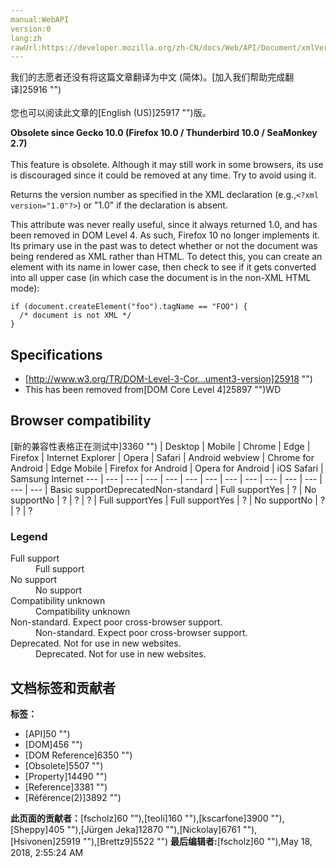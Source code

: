 ```yaml
---
manual:WebAPI
version:0
lang:zh
rawUrl:https://developer.mozilla.org/zh-CN/docs/Web/API/Document/xmlVersion
---
```




<bdi>我们的志愿者还没有将这篇文章翻译为<bdi>中文 (简体)</bdi>。[加入我们帮助完成翻译]25916 "")<br></br>您也可以阅读此文章的[English (US)]25917 "")版。</bdi>






**Obsolete since Gecko 10.0 (Firefox 10.0 / Thunderbird 10.0 / SeaMonkey 2.7)**<br></br>This feature is obsolete. Although it may still work in some browsers, its use is discouraged since it could be removed at any time. Try to avoid using it.




Returns the version number as specified in the XML declaration (e.g.,`<?xml version="1.0"?>`) or &quot;1.0&quot; if the declaration is absent.



This attribute was never really useful, since it always returned 1.0, and has been removed in DOM Level 4. As such, Firefox 10 no longer implements it. Its primary use in the past was to detect whether or not the document was being rendered as XML rather than HTML. To detect this, you can create an element with its name in lower case, then check to see if it gets converted into all upper case (in which case the document is in the non-XML HTML mode):


```
if (document.createElement("foo").tagName == "FOO") {
  /* document is not XML */
}
```

## Specifications<a name="Specification"></a>

* [http://www.w3.org/TR/DOM-Level-3-Cor...ument3-version]25918 "")
* This has been removed from[DOM Core Level 4]25897 "")WD

## Browser compatibility<a name="Browser_compatibility"></a>
[新的兼容性表格正在测试中<i></i>]3360 "")
 | <abbr>Desktop<i></i></abbr> | <abbr>Mobile<i></i></abbr> 
 | <abbr>Chrome<i></i></abbr> | <abbr>Edge<i></i></abbr> | <abbr>Firefox<i></i></abbr> | <abbr>Internet Explorer<i></i></abbr> | <abbr>Opera<i></i></abbr> | <abbr>Safari<i></i></abbr> | <abbr>Android webview<i></i></abbr> | <abbr>Chrome for Android<i></i></abbr> | <abbr>Edge Mobile<i></i></abbr> | <abbr>Firefox for Android<i></i></abbr> | <abbr>Opera for Android<i></i></abbr> | <abbr>iOS Safari<i></i></abbr> | <abbr>Samsung Internet<i></i></abbr> 
 ---  |  ---  |  ---  |  ---  |  ---  |  ---  |  ---  |  ---  |  ---  |  ---  |  ---  |  ---  |  ---  |  ---  | 
Basic support<abbr>Deprecated<i></i></abbr><abbr>Non-standard<i></i></abbr> | <abbr>Full support</abbr>Yes | <abbr>?</abbr> | <abbr>No support</abbr>No | <abbr>?</abbr> | <abbr>?</abbr> | <abbr>?</abbr> | <abbr>Full support</abbr>Yes | <abbr>Full support</abbr>Yes | <abbr>?</abbr> | <abbr>No support</abbr>No | <abbr>?</abbr> | <abbr>?</abbr> | <abbr>?</abbr> 


### Legend<a name="Legend"></a>
<dl><dt id=''><abbr>Full support</abbr></dt><dd>Full support</dd><dt id=''><abbr>No support</abbr></dt><dd>No support</dd><dt id=''><abbr>Compatibility unknown</abbr></dt><dd>Compatibility unknown</dd><dt id=''><abbr>Non-standard. Expect poor cross-browser support.<i></i></abbr></dt><dd>Non-standard. Expect poor cross-browser support.</dd><dt id=''><abbr>Deprecated. Not for use in new websites.<i></i></abbr></dt><dd>Deprecated. Not for use in new websites.</dd></dl>



## 文档标签和贡献者
**标签：**
* [API]50 "")
* [DOM]456 "")
* [DOM Reference]6350 "")
* [Obsolete]5507 "")
* [Property]14490 "")
* [Reference]3381 "")
* [Référence(2)]3892 "")

**此页面的贡献者：**[fscholz]60 ""),[teoli]160 ""),[kscarfone]3900 ""),[Sheppy]405 ""),[Jürgen Jeka]12870 ""),[Nickolay]6761 ""),[Hsivonen]25919 ""),[Brettz9]5522 "")
**最后编辑者:**[fscholz]60 ""),<time>May 18, 2018, 2:55:24 AM</time>


